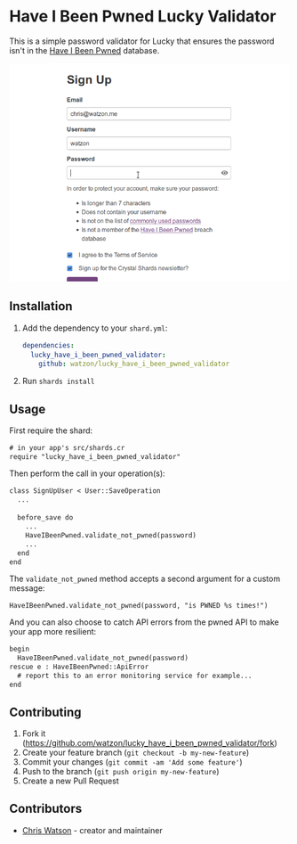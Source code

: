 # Have I Been Pwned Lucky Validator

This is a simple password validator for Lucky that ensures the password isn't in the [Have I Been Pwned](https://haveibeenpwned.com/) database.

![In Action](https://raw.githubusercontent.com/watzon/lucky_have_i_been_pwned_validator/master/img/in-action.gif)

## Installation

1. Add the dependency to your `shard.yml`:

   ```yaml
   dependencies:
     lucky_have_i_been_pwned_validator:
       github: watzon/lucky_have_i_been_pwned_validator
   ```

2. Run `shards install`

## Usage

First require the shard:

```crystal
# in your app's src/shards.cr
require "lucky_have_i_been_pwned_validator"
```

Then perform the call in your operation(s):

```crystal
class SignUpUser < User::SaveOperation
  ...

  before_save do
    ...
    HaveIBeenPwned.validate_not_pwned(password)
    ...
  end
end
```

The `validate_not_pwned` method accepts a second argument for a custom message:

```crystal
HaveIBeenPwned.validate_not_pwned(password, "is PWNED %s times!")
```

And you can also choose to catch API errors from the pwned API to make your app
more resilient:

```crystal
begin
  HaveIBeenPwned.validate_not_pwned(password)
rescue e : HaveIBeenPwned::ApiError
  # report this to an error monitoring service for example...
end
```

## Contributing

1. Fork it (<https://github.com/watzon/lucky_have_i_been_pwned_validator/fork>)
2. Create your feature branch (`git checkout -b my-new-feature`)
3. Commit your changes (`git commit -am 'Add some feature'`)
4. Push to the branch (`git push origin my-new-feature`)
5. Create a new Pull Request

## Contributors

- [Chris Watson](https://github.com/watzon) - creator and maintainer
